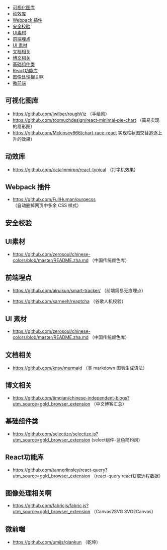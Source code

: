 - [可视化图库](#%e5%8f%af%e8%a7%86%e5%8c%96%e5%9b%be%e5%ba%93)
- [动效库](#%e5%8a%a8%e6%95%88%e5%ba%93)
- [Webpack 插件](#webpack-%e6%8f%92%e4%bb%b6)
- [安全校验](#%e5%ae%89%e5%85%a8%e6%a0%a1%e9%aa%8c)
- [UI素材](#ui%e7%b4%a0%e6%9d%90)
- [前端埋点](#%e5%89%8d%e7%ab%af%e5%9f%8b%e7%82%b9)
- [UI 素材](#ui-%e7%b4%a0%e6%9d%90)
- [文档相关](#%e6%96%87%e6%a1%a3%e7%9b%b8%e5%85%b3)
- [博文相关](#%e5%8d%9a%e6%96%87%e7%9b%b8%e5%85%b3)
- [基础组件类](#%e5%9f%ba%e7%a1%80%e7%bb%84%e4%bb%b6%e7%b1%bb)
- [React功能库](#react%e5%8a%9f%e8%83%bd%e5%ba%93)
- [图像处理相关啊](#%e5%9b%be%e5%83%8f%e5%a4%84%e7%90%86%e7%9b%b8%e5%85%b3%e5%95%8a)
- [微前端](#%e5%be%ae%e5%89%8d%e7%ab%af)

## 可视化图库

- https://github.com/jwilber/roughViz （手绘风）
- https://github.com/toomuchdesign/react-minimal-pie-chart （简易实现的扇形图）
- https://github.com/Mckinsey666/chart-race-react 实现柱状图交替追逐上升的效果）

## 动效库

- https://github.com/catalinmiron/react-typical （打字机效果）

## Webpack 插件

- https://github.com/FullHuman/purgecss （自动删掉网页中多余 CSS 样式）

## 安全校验

## UI素材
+ https://github.com/zerosoul/chinese-colors/blob/master/README.zha.md （中国传统颜色库）


## 前端埋点
+ https://github.com/airuikun/smart-tracker/ （前端简易无痕埋点）
- https://github.com/sarneeh/reaptcha （谷歌人机校验）

## UI 素材

- https://github.com/zerosoul/chinese-colors/blob/master/README.zha.md （中国传统颜色库）

## 文档相关

- https://github.com/knsv/mermaid （类 markdown 图表生成语法）

## 博文相关
+ https://github.com/timqian/chinese-independent-blogs?utm_source=gold_browser_extension （中文博客汇总）

## 基础组件类
+ https://github.com/selectize/selectize.js?utm_source=gold_browser_extension (select组件-蓝色简约风)

## React功能库
+ https://github.com/tannerlinsley/react-query?utm_source=gold_browser_extension （react-query react获取远程数据）

## 图像处理相关啊
+ https://github.com/fabricjs/fabric.js?utm_source=gold_browser_extension （Canvas2SVG SVG2Canvas）

## 微前端
+ https://github.com/umijs/qiankun （乾坤）